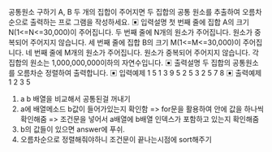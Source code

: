 공통원소 구하기
A, B 두 개의 집합이 주어지면 두 집합의 공통 원소를 추출하여 오름차순으로 출력하는 프로
그램을 작성하세요.
▣ 입력설명
첫 번째 줄에 집합 A의 크기 N(1<=N<=30,000)이 주어집니다.
두 번째 줄에 N개의 원소가 주어집니다. 원소가 중복되어 주어지지 않습니다.
세 번째 줄에 집합 B의 크기 M(1<=M<=30,000)이 주어집니다.
네 번째 줄에 M개의 원소가 주어집니다. 원소가 중복되어 주어지지 않습니다.
각 집합의 원소는 1,000,000,000이하의 자연수입니다.
▣ 출력설명
두 집합의 공통원소를 오름차순 정렬하여 출력합니다.
▣ 입력예제 1
5
1 3 9 5 2
5
3 2 5 7 8
▣ 출력예제 1
2 3 5

1. a b 배열을 비교해서 공통된걸 꺼내기
2. a에 배열메소드 b값이 들어가있는지 확인함
   => for문을 활용하여 안에 값을 하나씩 확인해줌
   => 조건문을 넣어서 a배열에 b배열 인덱스가 포함하고 있는지 확인해줌
3. b의 값들이 있으면 answer에 푸쉬.
4. 오름차순으로 정렬해줘야하니 조건문이 끝나는시점에 sort해주기
